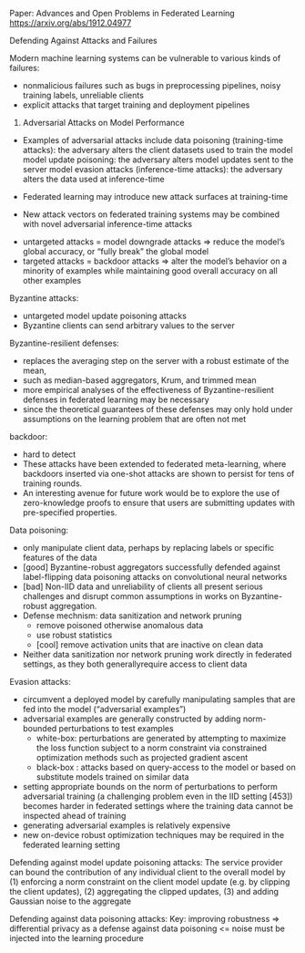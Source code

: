 Paper: Advances and Open Problems in Federated Learning https://arxiv.org/abs/1912.04977

Defending Against Attacks and Failures

Modern machine learning systems can be vulnerable to various kinds of failures:
* nonmalicious failures such as bugs in preprocessing pipelines, noisy training labels, unreliable clients
* explicit attacks that target training and deployment pipelines

1. Adversarial Attacks on Model Performance

* Examples of adversarial attacks include 
  data poisoning (training-time attacks):  the adversary alters the client datasets used to train the model
  model update poisoning: the adversary alters model updates sent to the server
  model evasion attacks (inference-time attacks): the adversary alters the data used at inference-time
  
* Federated learning may introduce new attack surfaces at training-time
* New attack vectors on federated training systems may be combined with novel adversarial inference-time attacks

- untargeted attacks = model downgrade attacks => reduce the model’s global accuracy, or “fully break” the global model
- targeted attacks = backdoor attacks => alter the model’s behavior on a minority of examples while maintaining good overall accuracy on all other examples

Byzantine attacks:
* untargeted model update poisoning attacks
* Byzantine clients can send arbitrary values to the server

Byzantine-resilient defenses:
* replaces the averaging step on the server with a robust estimate of the mean, 
* such as median-based aggregators, Krum, and trimmed mean
* more empirical analyses of the effectiveness of Byzantine-resilient defenses in federated learning may be necessary
* since the theoretical guarantees of these defenses may only hold under assumptions on the learning problem that are often not met

backdoor:
* hard to detect
* These attacks have been extended to federated meta-learning, where backdoors inserted via one-shot attacks are shown to persist for tens of training rounds.
* An interesting avenue for future work would be to explore the use of zero-knowledge proofs to ensure that users are submitting updates with pre-specified properties.

Data poisoning:
* only manipulate client data, perhaps by replacing labels or specific features of the data
* [good] Byzantine-robust aggregators successfully defended against label-flipping data poisoning attacks on convolutional neural networks
* [bad] Non-IID data and unreliability of clients all present serious challenges and disrupt common assumptions in works on Byzantine-robust aggregation.
* Defense mechnism: data sanitization and network pruning
  - remove poisoned otherwise anomalous data
  - use robust statistics
  - [cool] remove activation units that are inactive on clean data
* Neither data sanitization nor network pruning work directly in federated settings, as they both generallyrequire access to client data

Evasion attacks:
* circumvent a deployed model by carefully manipulating samples that are fed into the model (“adversarial examples”)
* adversarial examples are generally constructed by adding norm-bounded perturbations to test examples
  - white-box: perturbations are generated by attempting to maximize the loss function subject to a norm constraint via constrained optimization methods such as projected gradient ascent
  - black-box : attacks based on query-access to the model or based on substitute models trained on similar data
* setting appropriate bounds on the norm of perturbations to perform adversarial training (a challenging problem even in the IID setting [453]) becomes harder
in federated settings where the training data cannot be inspected ahead of training
* generating adversarial examples is relatively expensive
* new on-device robust optimization techniques may be required in the federated learning setting

Defending against model update poisoning attacks: 
The service provider can bound the contribution of any individual client to the overall model by 
(1) enforcing a norm constraint on the client model update (e.g. by clipping the client updates), 
(2) aggregating the clipped updates, 
(3) and adding Gaussian noise to the aggregate

Defending against data poisoning attacks:
Key: improving robustness => differential privacy as a defense against data poisoning <= noise must be injected into the learning procedure
